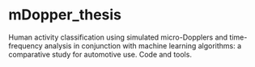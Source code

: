 # mDopper_thesis
Human activity classification using simulated micro-Dopplers and time-frequency analysis in conjunction with machine learning algorithms: a comparative study for automotive use. Code and tools.
